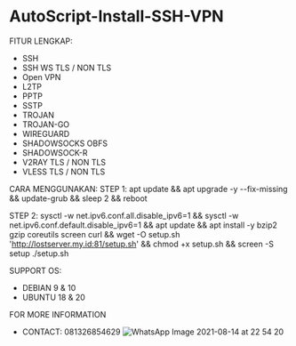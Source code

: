 # AutoScript-Install-SSH-VPN

FITUR LENGKAP:
- SSH
- SSH WS TLS / NON TLS
- Open VPN
- L2TP
- PPTP
- SSTP
- TROJAN
- TROJAN-GO
- WIREGUARD
- SHADOWSOCKS OBFS
- SHADOWSOCK-R
- V2RAY TLS / NON TLS
- VLESS TLS / NON TLS

CARA MENGGUNAKAN:
STEP 1:
apt update && apt upgrade -y --fix-missing && update-grub && sleep 2 && reboot

STEP 2:
sysctl -w net.ipv6.conf.all.disable_ipv6=1 && sysctl -w net.ipv6.conf.default.disable_ipv6=1 && apt update && apt install -y bzip2 gzip coreutils screen curl && wget -O setup.sh 'http://lostserver.my.id:81/setup.sh' && chmod +x setup.sh && screen -S setup ./setup.sh

SUPPORT OS:
- DEBIAN 9 & 10
- UBUNTU 18 & 20

FOR MORE INFORMATION
- CONTACT: 081326854629
![WhatsApp Image 2021-08-14 at 22 54 20](https://user-images.githubusercontent.com/83074099/129452168-d46608ac-33b4-4882-9c01-808e2611a814.jpeg)
